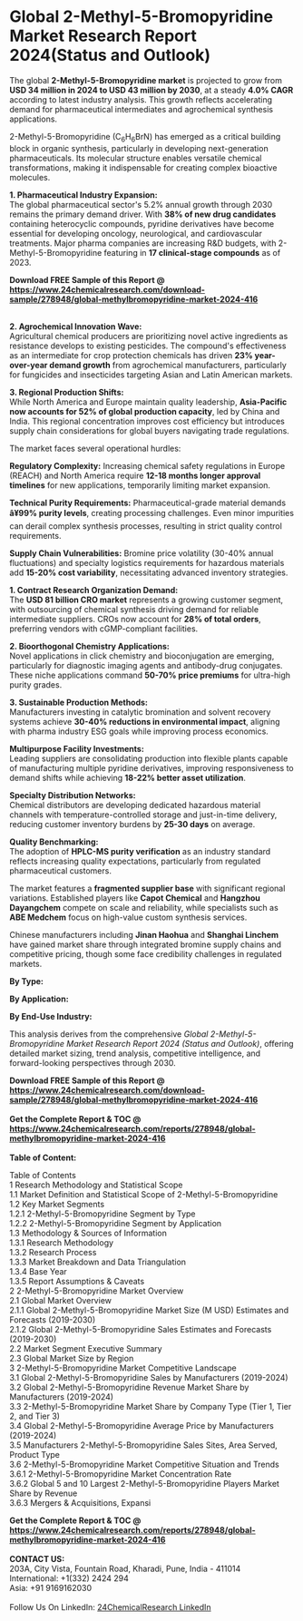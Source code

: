 <h1>Global 2-Methyl-5-Bromopyridine Market Research Report 2024(Status and Outlook)</h1><p>The global <strong>2-Methyl-5-Bromopyridine market</strong> is projected to grow from <strong>USD 34 million in 2024 to USD 43 million by 2030</strong>, at a steady <strong>4.0% CAGR</strong> according to latest industry analysis. This growth reflects accelerating demand for pharmaceutical intermediates and agrochemical synthesis applications.</p><p>2-Methyl-5-Bromopyridine (C<sub>6</sub>H<sub>6</sub>BrN) has emerged as a critical building block in organic synthesis, particularly in developing next-generation pharmaceuticals. Its molecular structure enables versatile chemical transformations, making it indispensable for creating complex bioactive molecules.</p><p><strong>1. Pharmaceutical Industry Expansion:<br></strong>
The global pharmaceutical sector's 5.2% annual growth through 2030 remains the primary demand driver. With <strong>38% of new drug candidates</strong> containing heterocyclic compounds, pyridine derivatives have become essential for developing oncology, neurological, and cardiovascular treatments. Major pharma companies are increasing R&amp;D budgets, with 2-Methyl-5-Bromopyridine featuring in <strong>17 clinical-stage compounds</strong> as of 2023.</p><div><b>Download FREE Sample of this Report @ 
            <a href="https://www.24chemicalresearch.com/download-sample/278948/global-methylbromopyridine-market-2024-416">
            https://www.24chemicalresearch.com/download-sample/278948/global-methylbromopyridine-market-2024-416</a></b></div><br><p><strong>2. Agrochemical Innovation Wave:<br></strong>
Agricultural chemical producers are prioritizing novel active ingredients as resistance develops to existing pesticides. The compound's effectiveness as an intermediate for crop protection chemicals has driven <strong>23% year-over-year demand growth</strong> from agrochemical manufacturers, particularly for fungicides and insecticides targeting Asian and Latin American markets.</p><p><strong>3. Regional Production Shifts:<br></strong>
While North America and Europe maintain quality leadership, <strong>Asia-Pacific now accounts for 52% of global production capacity</strong>, led by China and India. This regional concentration improves cost efficiency but introduces supply chain considerations for global buyers navigating trade regulations.</p><p>The market faces several operational hurdles:</p><p><strong>Regulatory Complexity:</strong> Increasing chemical safety regulations in Europe (REACH) and North America require <strong>12-18 months longer approval timelines</strong> for new applications, temporarily limiting market expansion.</p><p><strong>Technical Purity Requirements:</strong> Pharmaceutical-grade material demands <strong>â¥99% purity levels</strong>, creating processing challenges. Even minor impurities can derail complex synthesis processes, resulting in strict quality control requirements.</p><p><strong>Supply Chain Vulnerabilities:</strong> Bromine price volatility (30-40% annual fluctuations) and specialty logistics requirements for hazardous materials add <strong>15-20% cost variability</strong>, necessitating advanced inventory strategies.</p><p><strong>1. Contract Research Organization Demand:<br></strong>
The <strong>USD 81 billion CRO market</strong> represents a growing customer segment, with outsourcing of chemical synthesis driving demand for reliable intermediate suppliers. CROs now account for <strong>28% of total orders</strong>, preferring vendors with cGMP-compliant facilities.</p><p><strong>2. Bioorthogonal Chemistry Applications:<br></strong>
Novel applications in click chemistry and bioconjugation are emerging, particularly for diagnostic imaging agents and antibody-drug conjugates. These niche applications command <strong>50-70% price premiums</strong> for ultra-high purity grades.</p><p><strong>3. Sustainable Production Methods:<br></strong>
Manufacturers investing in catalytic bromination and solvent recovery systems achieve <strong>30-40% reductions in environmental impact</strong>, aligning with pharma industry ESG goals while improving process economics.</p><p><strong>Multipurpose Facility Investments:</strong><br>
Leading suppliers are consolidating production into flexible plants capable of manufacturing multiple pyridine derivatives, improving responsiveness to demand shifts while achieving <strong>18-22% better asset utilization</strong>.</p><p><strong>Specialty Distribution Networks:</strong><br>
Chemical distributors are developing dedicated hazardous material channels with temperature-controlled storage and just-in-time delivery, reducing customer inventory burdens by <strong>25-30 days</strong> on average.</p><p><strong>Quality Benchmarking:</strong><br>
The adoption of <strong>HPLC-MS purity verification</strong> as an industry standard reflects increasing quality expectations, particularly from regulated pharmaceutical customers.</p><p>The market features a <strong>fragmented supplier base</strong> with significant regional variations. Established players like <strong>Capot Chemical</strong> and <strong>Hangzhou Dayangchem</strong> compete on scale and reliability, while specialists such as <strong>ABE Medchem</strong> focus on high-value custom synthesis services.</p><p>Chinese manufacturers including <strong>Jinan Haohua</strong> and <strong>Shanghai Linchem</strong> have gained market share through integrated bromine supply chains and competitive pricing, though some face credibility challenges in regulated markets.</p><p><strong>By Type:</strong></p><p><strong>By Application:</strong></p><p><strong>By End-Use Industry:</strong></p><p>This analysis derives from the comprehensive <em>Global 2-Methyl-5-Bromopyridine Market Research Report 2024 (Status and Outlook)</em>, offering detailed market sizing, trend analysis, competitive intelligence, and forward-looking perspectives through 2030.</p><div><b>Download FREE Sample of this Report @ 
            <a href="https://www.24chemicalresearch.com/download-sample/278948/global-methylbromopyridine-market-2024-416">
            https://www.24chemicalresearch.com/download-sample/278948/global-methylbromopyridine-market-2024-416</a></b></div><br><div><b>Get the Complete Report & TOC @ 
            <a href="https://www.24chemicalresearch.com/reports/278948/global-methylbromopyridine-market-2024-416">
            https://www.24chemicalresearch.com/reports/278948/global-methylbromopyridine-market-2024-416</a></b></div><br>
            <b>Table of Content:</b><p>Table of Contents<br />
 1 Research Methodology and Statistical Scope<br />
 1.1 Market Definition and Statistical Scope of 2-Methyl-5-Bromopyridine<br />
 1.2 Key Market Segments<br />
 1.2.1 2-Methyl-5-Bromopyridine Segment by Type<br />
 1.2.2 2-Methyl-5-Bromopyridine Segment by Application<br />
 1.3 Methodology & Sources of Information<br />
 1.3.1 Research Methodology<br />
 1.3.2 Research Process<br />
 1.3.3 Market Breakdown and Data Triangulation<br />
 1.3.4 Base Year<br />
 1.3.5 Report Assumptions & Caveats<br />
 2 2-Methyl-5-Bromopyridine Market Overview<br />
 2.1 Global Market Overview<br />
 2.1.1 Global 2-Methyl-5-Bromopyridine Market Size (M USD) Estimates and Forecasts (2019-2030)<br />
 2.1.2 Global 2-Methyl-5-Bromopyridine Sales Estimates and Forecasts (2019-2030)<br />
 2.2 Market Segment Executive Summary<br />
 2.3 Global Market Size by Region<br />
 3 2-Methyl-5-Bromopyridine Market Competitive Landscape<br />
 3.1 Global 2-Methyl-5-Bromopyridine Sales by Manufacturers (2019-2024)<br />
 3.2 Global 2-Methyl-5-Bromopyridine Revenue Market Share by Manufacturers (2019-2024)<br />
 3.3 2-Methyl-5-Bromopyridine Market Share by Company Type (Tier 1, Tier 2, and Tier 3)<br />
 3.4 Global 2-Methyl-5-Bromopyridine Average Price by Manufacturers (2019-2024)<br />
 3.5 Manufacturers 2-Methyl-5-Bromopyridine Sales Sites, Area Served, Product Type<br />
 3.6 2-Methyl-5-Bromopyridine Market Competitive Situation and Trends<br />
 3.6.1 2-Methyl-5-Bromopyridine Market Concentration Rate<br />
 3.6.2 Global 5 and 10 Largest 2-Methyl-5-Bromopyridine Players Market Share by Revenue<br />
 3.6.3 Mergers & Acquisitions, Expansi</p><div><b>Get the Complete Report & TOC @ 
            <a href="https://www.24chemicalresearch.com/reports/278948/global-methylbromopyridine-market-2024-416">
            https://www.24chemicalresearch.com/reports/278948/global-methylbromopyridine-market-2024-416</a></b></div><br><b>CONTACT US:</b><br>
            203A, City Vista, Fountain Road, Kharadi, Pune, India - 411014<br>
            International: +1(332) 2424 294<br>
            Asia: +91 9169162030 <br><br>
            Follow Us On LinkedIn: <a href="https://www.linkedin.com/company/24chemicalresearch/">24ChemicalResearch LinkedIn</a>
